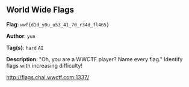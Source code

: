 ## World Wide Flags

**Flag**: `wwf{d1d_y0u_u53_41_70_r34d_fl465}`

**Author**: `yun`

**Tag(s)**: `hard` `AI`

**Description**: "Oh, you are a WWCTF player? Name every flag."
Identify flags with increasing difficulty!

http://flags.chal.wwctf.com:1337/